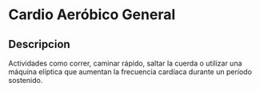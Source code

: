 # Cardio Aeróbico General

## Descripcion
Actividades como correr, caminar rápido, saltar la cuerda o utilizar una máquina elíptica que aumentan la frecuencia cardíaca durante un período sostenido.